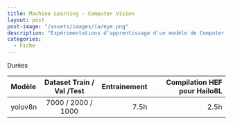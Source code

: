```yaml
---
title: Machine Learning - Computer Vision
layout: post  
post-image: "/assets/images/ia/eye.png"  
description: "Expérimentations d'apprentissage d'un modèle de Computer Vision"  
categories:
  - Fiche
---
```


Durées

| Modèle    | Dataset  Train / Val /Test | Entrainement | Compilation HEF pour Hailo8L |
|:----------|:--------------------------:|-------------:|-----------------------------:|
| yolov8n   |     7000 / 2000 / 1000     |         7.5h |                         2.5h |